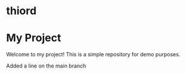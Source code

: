 # thiord

# My Project

Welcome to my project! This is a simple repository for demo purposes.

Added a line on the main branch
